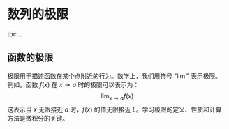 
# 数列的极限
tbc...


## 函数的极限
极限用于描述函数在某个点附近的行为。数学上，我们用符号 "$\lim$" 表示极限。例如，函数 $f(x)$ 在 $x \to a$ 时的极限可以表示为：
$$
\lim _{x \to a} f(x)
$$
这表示当 $x$ 无限接近 $a$ 时，$f(x)$ 的值无限接近 $L$。学习极限的定义、性质和计算方法是微积分的关键。
